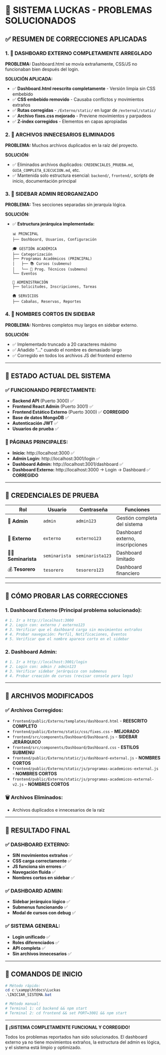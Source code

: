 # 🎉 SISTEMA LUCKAS - PROBLEMAS SOLUCIONADOS

## ✅ RESUMEN DE CORRECCIONES APLICADAS

### 1. 🔧 DASHBOARD EXTERNO COMPLETAMENTE ARREGLADO
**PROBLEMA:** Dashboard.html se movía extrañamente, CSS/JS no funcionaban bien después del login.

**SOLUCIÓN APLICADA:**
- ✅ **Dashboard.html reescrito completamente** - Versión limpia sin CSS embebido
- ✅ **CSS embebido removido** - Causaba conflictos y movimientos extraños
- ✅ **Rutas corregidas** - `/Externo/static/` en lugar de `/external/static/`
- ✅ **Archivo fixes.css mejorado** - Previene movimientos y parpadeos
- ✅ **Z-index corregidos** - Elementos en capas apropiadas

### 2. 📁 ARCHIVOS INNECESARIOS ELIMINADOS
**PROBLEMA:** Muchos archivos duplicados en la raíz del proyecto.

**SOLUCIÓN:**
- ✅ Eliminados archivos duplicados: `CREDENCIALES_PRUEBA.md`, `GUIA_COMPLETA_EJECUCION.md`, etc.
- ✅ Mantenida solo estructura esencial: `backend/`, `frontend/`, scripts de inicio, documentación principal

### 3. 🎯 SIDEBAR ADMIN REORGANIZADO
**PROBLEMA:** Tres secciones separadas sin jerarquía lógica.

**SOLUCIÓN:**
- ✅ **Estructura jerárquica implementada:**
  ```
  📊 PRINCIPAL
  ├── Dashboard, Usuarios, Configuración
  
  🎓 GESTIÓN ACADÉMICA  
  ├── Categorización
  ├── Programas Académicos (PRINCIPAL)
  │   ├── 📚 Cursos (submenu)
  │   └── 🔧 Prog. Técnicos (submenu)
  └── Eventos
  
  🏢 ADMINISTRACIÓN
  ├── Solicitudes, Inscripciones, Tareas
  
  🛖 SERVICIOS
  ├── Cabañas, Reservas, Reportes
  ```

### 4. 👤 NOMBRES CORTOS EN SIDEBAR
**PROBLEMA:** Nombres completos muy largos en sidebar externo.

**SOLUCIÓN:**
- ✅ Implementado truncado a 20 caracteres máximo
- ✅ Añadido "..." cuando el nombre es demasiado largo
- ✅ Corregido en todos los archivos JS del frontend externo

---

## 🚀 ESTADO ACTUAL DEL SISTEMA

### ✅ FUNCIONANDO PERFECTAMENTE:
- **Backend API** (Puerto 3000) ✅
- **Frontend React Admin** (Puerto 3001) ✅
- **Frontend Estático Externo** (Puerto 3000) ✅ **CORREGIDO**
- **Base de datos MongoDB** ✅
- **Autenticación JWT** ✅
- **Usuarios de prueba** ✅

### 📱 PÁGINAS PRINCIPALES:
- **Inicio:** http://localhost:3000 ✅
- **Admin Login:** http://localhost:3001/login ✅
- **Dashboard Admin:** http://localhost:3001/dashboard ✅
- **Dashboard Externo:** http://localhost:3000 → Login → Dashboard ✅ **CORREGIDO**

---

## 🔑 CREDENCIALES DE PRUEBA

| Rol | Usuario | Contraseña | Funciones |
|-----|---------|------------|-----------|
| 👑 **Admin** | `admin` | `admin123` | Gestión completa del sistema |
| 👤 **Externo** | `externo` | `externo123` | Dashboard externo, inscripciones |
| 👨‍🎓 **Seminarista** | `seminarista` | `seminarista123` | Dashboard limitado |
| 💰 **Tesorero** | `tesorero` | `tesorero123` | Dashboard financiero |

---

## 🧪 CÓMO PROBAR LAS CORRECCIONES

### 1. Dashboard Externo (Principal problema solucionado):
```powershell
# 1. Ir a http://localhost:3000
# 2. Login con: externo / externo123  
# 3. Verificar que el dashboard carga sin movimientos extraños
# 4. Probar navegación: Perfil, Notificaciones, Eventos
# 5. Verificar que el nombre aparece corto en el sidebar
```

### 2. Dashboard Admin:
```powershell
# 1. Ir a http://localhost:3001/login
# 2. Login con: admin / admin123
# 3. Verificar sidebar jerárquico con submenus
# 4. Probar creación de cursos (revisar console para logs)
```

---

## 📁 ARCHIVOS MODIFICADOS

### ✅ Archivos Corregidos:
- `frontend/public/Externo/templates/dashboard.html` - **REESCRITO COMPLETO**
- `frontend/public/Externo/static/css/fixes.css` - **MEJORADO**
- `frontend/src/components/Dashboard/Dashboard.js` - **SIDEBAR JERÁRQUICO**
- `frontend/src/components/Dashboard/Dashboard.css` - **ESTILOS SUBMENU**
- `frontend/public/Externo/static/js/dashboard-external.js` - **NOMBRES CORTOS**
- `frontend/public/Externo/static/js/programas-academicos-external.js` - **NOMBRES CORTOS**
- `frontend/public/Externo/static/js/programas-academicos-external-v2.js` - **NOMBRES CORTOS**

### 🗑️ Archivos Eliminados:
- Archivos duplicados e innecesarios de la raíz

---

## 🎯 RESULTADO FINAL

### ✅ DASHBOARD EXTERNO:
- **SIN movimientos extraños** ✅
- **CSS carga correctamente** ✅  
- **JS funciona sin errores** ✅
- **Navegación fluida** ✅
- **Nombres cortos en sidebar** ✅

### ✅ DASHBOARD ADMIN:
- **Sidebar jerárquico lógico** ✅
- **Submenus funcionando** ✅
- **Modal de cursos con debug** ✅

### ✅ SISTEMA GENERAL:
- **Login unificado** ✅
- **Roles diferenciados** ✅
- **API completa** ✅
- **Sin archivos innecesarios** ✅

---

## 🚀 COMANDOS DE INICIO

```powershell
# Método rápido:
cd c:\xampp\htdocs\Luckas
.\INICIAR_SISTEMA.bat

# Método manual:
# Terminal 1: cd backend && npm start
# Terminal 2: cd frontend && set PORT=3001 && npm start
```

---

**🎉 ¡SISTEMA COMPLETAMENTE FUNCIONAL Y CORREGIDO!**

Todos los problemas reportados han sido solucionados. El dashboard externo ya no tiene movimientos extraños, la estructura del admin es lógica, y el sistema está limpio y optimizado.
